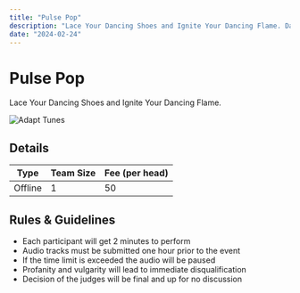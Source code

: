 ```yaml
---
title: "Pulse Pop"
description: "‌Lace Your Dancing Shoes and Ignite Your Dancing Flame. Dance to Your Own Beat: Ignite the Stage with Passion"
date: "2024-02-24"
---
```


# Pulse Pop

Lace Your Dancing Shoes and Ignite Your Dancing Flame.

<img src="/posters/2023/25.png" alt="Adapt Tunes" class="w-full lg:w-96 mx-auto object-cover" />

## Details

| Type    | Team Size     | Fee (per head) |
| ------- | ------------- | -------------- |
| Offline | 1             | 50             |


## Rules & Guidelines

-   Each participant will get 2 minutes to perform
-   Audio tracks must be submitted one hour prior to the event
-   If the time limit is exceeded the audio will be paused
-   Profanity and vulgarity will lead to immediate disqualification
-   Decision of the judges will be final and up for no discussion
